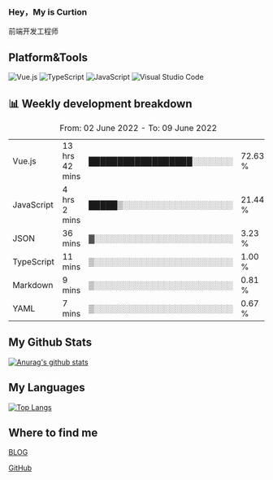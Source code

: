 ### Hey，My is Curtion
前端开发工程师
## Platform&Tools

![Vue.js](https://img.shields.io/badge/-Vue.js-4FC08D?style=flat-square&logo=Vue.js&logoColor=white)
![TypeScript](https://img.shields.io/badge/-TypeScript-007ACC?style=flat-square&logo=typescript&logoColor=white)
![JavaScript](https://img.shields.io/badge/-JavaScript-F7DF1E?style=flat-square&logo=javascript&logoColor=black)
![Visual Studio Code](https://img.shields.io/badge/-VSCode-007ACC?style=flat-square&logo=Visual-Studio-Code&logoColor=white)

## 📊 Weekly development breakdown

<!--START_SECTION:waka-->

<table><caption>From: 02 June 2022 - To: 09 June 2022</caption><tr><td>Vue.js</td><td>13 hrs 42 mins</td><td>██████████████████░░░░░░░</td><td>72.63 %</td></tr><tr><td>JavaScript</td><td>4 hrs 2 mins</td><td>█████▒░░░░░░░░░░░░░░░░░░░</td><td>21.44 %</td></tr><tr><td>JSON</td><td>36 mins</td><td>▓░░░░░░░░░░░░░░░░░░░░░░░░</td><td>3.23 %</td></tr><tr><td>TypeScript</td><td>11 mins</td><td>▒░░░░░░░░░░░░░░░░░░░░░░░░</td><td>1.00 %</td></tr><tr><td>Markdown</td><td>9 mins</td><td>▒░░░░░░░░░░░░░░░░░░░░░░░░</td><td>0.81 %</td></tr><tr><td>YAML</td><td>7 mins</td><td>▒░░░░░░░░░░░░░░░░░░░░░░░░</td><td>0.67 %</td></tr></table>

<!--END_SECTION:waka-->

## My Github Stats

[![Anurag's github stats](https://github-readme-stats.vercel.app/api?username=curtion&count_private=true&show_icons=true&theme=onedark)](https://github.com/anuraghazra/github-readme-stats)

## My Languages

[![Top Langs](https://github-readme-stats.vercel.app/api/top-langs/?username=curtion&layout=compact)](https://github.com/anuraghazra/github-readme-stats)

## Where to find me

[BLOG](https://blog.3gxk.net)

[GitHub](https://github.com/Curtion)
